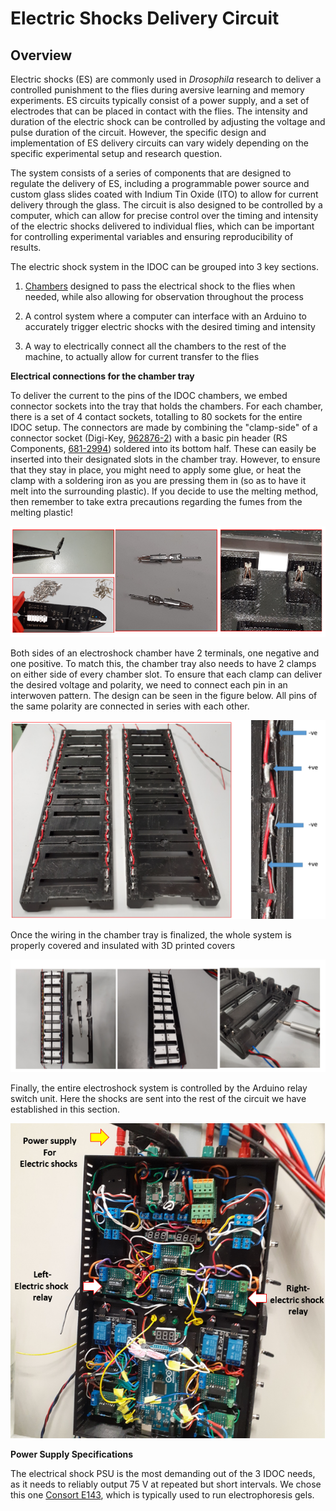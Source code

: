 # **Electric Shocks Delivery Circuit**

## Overview

Electric shocks (ES) are commonly used in *Drosophila* research to deliver a controlled punishment to the flies during aversive learning and memory experiments. ES circuits typically consist of a power supply, and a set of electrodes that can be placed in contact with the flies. The intensity and duration of the electric shock can be controlled by adjusting the voltage and pulse duration of the circuit. However, the specific design and implementation of ES delivery circuits can vary widely depending on the specific experimental setup and research question.

The system consists of a series of components that are designed to regulate the delivery of ES, including a programmable power source and custom glass slides coated with Indium Tin Oxide (ITO) to allow for current delivery through the glass. The circuit is also designed to be controlled by a computer, which can allow for precise control over the timing and intensity of the electric shocks delivered to individual flies, which can be important for controlling experimental variables and ensuring reproducibility of results.

The electric shock system in the IDOC can be grouped into 3 key sections.

1. [Chambers](../IDOC-Chamber_Assembly) designed to pass the electrical shock to the flies when needed, while also allowing for observation throughout the process

2. A control system where a computer can interface with an Arduino to accurately trigger electric shocks with the desired timing and intensity

3. A way to electrically connect all the chambers to the rest of the machine, to actually allow for current transfer to the flies

**Electrical connections for the chamber tray**

To deliver the current to the pins of the IDOC chambers, we embed connector sockets into the tray that holds the chambers. For each chamber, there is a set of 4 contact sockets, totalling to 80 sockets for the entire IDOC setup. The connectors are made by combining the "clamp-side" of a connector socket (Digi-Key, [962876-2](https://www.digikey.be/en/products/detail/te-connectivity-amp-connectors/962876-2/2332160)) with a basic pin header (RS Components, [681-2994](https://benl.rs-online.com/web/p/pcb-headers/6812994/)) soldered into its bottom half. These can easily be inserted into their designated slots in the chamber tray. However, to ensure that they stay in place, you might need to apply some glue, or heat the clamp with a soldering iron as you are pressing them in (so as to have it melt into the surrounding plastic). If you decide to use the melting method, then remember to take extra precautions regarding the fumes from the melting plastic!

![ESock-socket.PNG](/assets/Images/ESock-socket.PNG)

Both sides of an electroshock chamber have 2 terminals, one negative and one positive. To match this, the chamber tray also needs to have 2 clamps on either side of every chamber slot. To ensure that each clamp can deliver the desired voltage and polarity, we need to connect each pin in an interwoven pattern. The design can be seen in the figure below. All pins of the same polarity are connected in series with each other.

![ESock-socket-connection.PNG](/assets/Images/ESock-socket-connection.PNG)

Once the wiring in the chamber tray is finalized, the whole system is properly covered and insulated with 3D printed covers

![ESock-socket-connection-cover.PNG](/assets/Images/ESock-socket-connection-cover.PNG)

Finally, the entire electroshock system is controlled by the Arduino relay switch unit. Here the shocks are sent into the rest of the circuit we have established in this section.

![ESock-Arduino-relay.PNG](/assets/Images/ESock-Arduino-relay.PNG)

**Power Supply Specifications**

The electrical shock PSU is the most demanding out of the 3 IDOC needs, as it needs to reliably output 75 V at repeated but short intervals. We chose this one [Consort E143](https://www.labmakelaar.com/product/consort-e143-power-supply-2/), which is typically used to run electrophoresis gels.